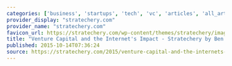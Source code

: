 ```yaml
---
categories: ['business', 'startups', 'tech', 'vc', 'articles', 'all_articles']
provider_display: "stratechery.com"
provider_name: "stratechery.com"
favicon_url: https://stratechery.com/wp-content/themes/stratechery/images/IE/favicon.ico
title: "Venture Capital and the Internet's Impact - Stratechery by Ben Thompson"
published: 2015-10-14T07:36:24
source: https://stratechery.com/2015/venture-capital-and-the-internets-impact/
---
```

